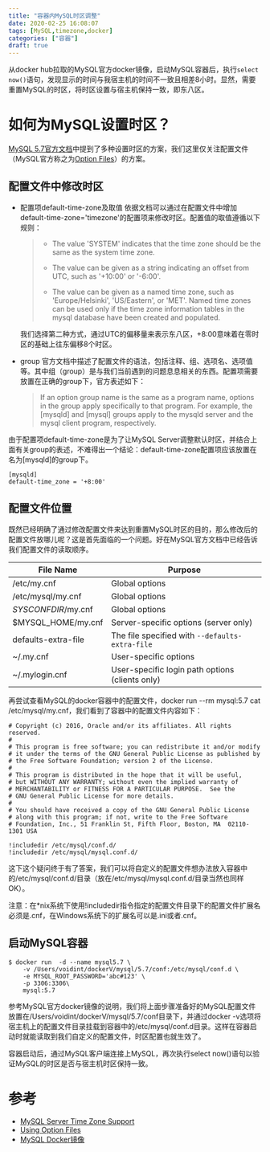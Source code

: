 ```yaml
---
title: "容器内MySQL时区调整"
date: 2020-02-25 16:08:07
tags: [MySQL,timezone,docker]
categories: ["容器"]
draft: true
---
```


从docker hub拉取的MySQL官方docker镜像，启动MySQL容器后，执行`select now()`语句，发现显示的时间与我宿主机的时间不一致且相差8小时。显然，需要重置MySQL的时区，将时区设置与宿主机保持一致，即东八区。

# 如何为MySQL设置时区？
[MySQL 5.7官方文档](https://dev.mysql.com/doc/refman/5.7/en/time-zone-support.html)中提到了多种设置时区的方案，我们这里仅关注配置文件（MySQL官方称之为[Option Files](https://dev.mysql.com/doc/refman/5.7/en/option-files.html)）的方案。

## 配置文件中修改时区
- 配置项default-time-zone及取值
    依据文档可以通过在配置文件中增加default-time-zone='timezone'的配置项来修改时区。配置值的取值遵循以下规则：

    >- The value 'SYSTEM' indicates that the time zone should be the same as the system time zone.
    >
    >- The value can be given as a string indicating an offset from UTC, such as '+10:00' or '-6:00'.
    >
    >- The value can be given as a named time zone, such as 'Europe/Helsinki', 'US/Eastern', or 'MET'. Named time zones can be used only if the time zone information tables in the mysql database have been created and populated.

    我们选择第二种方式，通过UTC的偏移量来表示东八区，+8:00意味着在零时区的基础上往东偏移8个时区。
- group
    官方文档中描述了配置文件的语法，包括注释、组、选项名、选项值等。其中组（group）是与我们当前遇到的问题息息相关的东西。配置项需要放置在正确的group下，官方表述如下：

    > If an option group name is the same as a program name, options in the group apply specifically to that program.
    > For example, the [mysqld] and [mysql] groups apply to the mysqld server and the mysql client program, respectively.

由于配置项default-time-zone是为了让MySQL Server调整默认时区，并结合上面有关group的表述，不难得出一个结论：default-time-zone配置项应该放置在名为[mysqld]的group下。

```shell
[mysqld]
default-time_zone = '+8:00'
```

## 配置文件位置
既然已经明确了通过修改配置文件来达到重置MySQL时区的目的，那么修改后的配置文件放哪儿呢？这是首先面临的一个问题。好在MySQL官方文档中已经告诉我们配置文件的读取顺序。

| **File Name**       | **Purpose**                                     |
| ------------------- | ----------------------------------------------- |
| /etc/my.cnf         | Global options                                  |
| /etc/mysql/my.cnf   | Global options                                  |
| *SYSCONFDIR*/my.cnf | Global options                                  |
| $MYSQL_HOME/my.cnf  | Server-specific options (server only)           |
| defaults-extra-file | The file specified with `--defaults-extra-file` |
| ~/.my.cnf           | User-specific options                           |
| ~/.mylogin.cnf      | User-specific login path options (clients only) |

再尝试查看MySQL的docker容器中的配置文件，docker run --rm mysql:5.7 cat /etc/mysql/my.cnf，我们看到了容器中的配置文件内容如下：

```
# Copyright (c) 2016, Oracle and/or its affiliates. All rights reserved.
#
# This program is free software; you can redistribute it and/or modify
# it under the terms of the GNU General Public License as published by
# the Free Software Foundation; version 2 of the License.
#
# This program is distributed in the hope that it will be useful,
# but WITHOUT ANY WARRANTY; without even the implied warranty of
# MERCHANTABILITY or FITNESS FOR A PARTICULAR PURPOSE.  See the
# GNU General Public License for more details.
#
# You should have received a copy of the GNU General Public License
# along with this program; if not, write to the Free Software
# Foundation, Inc., 51 Franklin St, Fifth Floor, Boston, MA  02110-1301 USA

!includedir /etc/mysql/conf.d/
!includedir /etc/mysql/mysql.conf.d/
```


这下这个疑问终于有了答案，我们可以将自定义的配置文件想办法放入容器中的/etc/mysql/conf.d/目录（放在/etc/mysql/mysql.conf.d/目录当然也同样OK）。

注意：在*nix系统下使用!includedir指令指定的配置文件目录下的配置文件扩展名必须是.cnf，在Windows系统下的扩展名可以是.ini或者.cnf。

## 启动MySQL容器

```shell
$ docker run  -d --name mysql5.7 \
    -v /Users/voidint/dockerV/mysql/5.7/conf:/etc/mysql/conf.d \
    -e MYSQL_ROOT_PASSWORD='abc#123' \
    -p 3306:3306\
    mysql:5.7
```

参考MySQL官方docker镜像的说明，我们将上面步骤准备好的MySQL配置文件放置在/Users/voidint/dockerV/mysql/5.7/conf目录下，并通过docker -v选项将宿主机上的配置文件目录挂载到容器中的/etc/mysql/conf.d目录。这样在容器启动时就能读取到我们自定义的配置文件，时区配置也就生效了。

容器启动后，通过MySQL客户端连接上MySQL，再次执行select now()语句以验证MySQL的时区是否与宿主机时区保持一致。

# 参考
- [MySQL Server Time Zone Support](https://dev.mysql.com/doc/refman/5.7/en/time-zone-support.html)
- [Using Option Files](https://dev.mysql.com/doc/refman/5.7/en/option-files.html)
- [MySQL Docker镜像](https://hub.docker.com/_/mysql)
